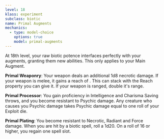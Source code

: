 ```yaml
---
level: 18
klass: experiment
subclass: biotic
name: Primal Augments
mechanics:
  - type: model-choice
    options: true
    model: primal-augments
---
```

At 18th level, your raw biotic potence interfaces perfectly with your augments, granting them new abilities. This only applies to your Main Augment.

__Primal Weaponry__: Your weapon deals an additional 1d8 necrotic damage. If your weapon is melee, it gains a reach of <me-distance length="5" />. This can stack with the Reach property you can give it. If your weapon is ranged, double it's range.

__Primal Processor__: You gain proficiency in Intelligence and Charisma Saving throws, and you become resistant to Psychic damage. Any creature who causes you Psychic damage takes Psychic damage equal to one roll of your Exploit die.

__Primal Plating__: You become resistant to Necrotic, Radiant and Force damage. When you are hit by a biotic spell, roll a 1d20. On a roll of 16 or higher, you regain one spell slot.
